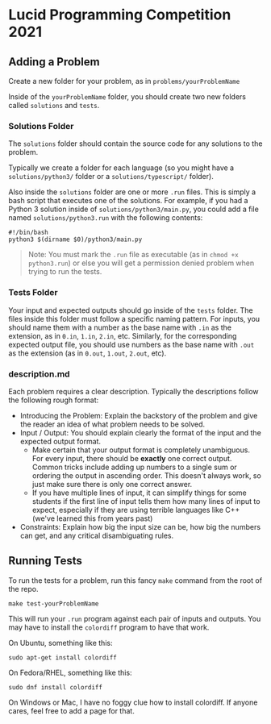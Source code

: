 # Lucid Programming Competition 2021

## Adding a Problem
Create a new folder for your problem, as in `problems/yourProblemName`

Inside of the `yourProblemName` folder, you should create two new folders called `solutions` and `tests`.

### Solutions Folder

The `solutions` folder should contain the source code for any solutions to the problem.

Typically we create a folder for each language (so you might have a `solutions/python3/` folder or a `solutions/typescript/` folder).

Also inside the `solutions` folder are one or more `.run` files. This is simply a bash script that executes one of the solutions. For example, if you had a Python 3 solution inside of `solutions/python3/main.py`, you could add a file named `solutions/python3.run` with the following contents:

```
#!/bin/bash
python3 $(dirname $0)/python3/main.py
```
> Note: You must mark the `.run` file as executable (as in `chmod +x python3.run`) or else you will get a permission denied problem when trying to run the tests.

### Tests Folder

Your input and expected outputs should go inside of the `tests` folder. The files inside this folder must follow a specific naming pattern. For inputs, you should name them with a number as the base name with `.in` as the extension, as in `0.in`, `1.in`, `2.in`, etc. Similarly, for the corresponding expected output file, you should use numbers as the base name with `.out` as the extension (as in `0.out`, `1.out`, `2.out`, etc).

### description.md

Each problem requires a clear description. Typically the descriptions follow the following rough format:
* Introducing the Problem: Explain the backstory of the problem and give the reader an idea of what problem needs to be solved.
* Input / Output: You should explain clearly the format of the input and the expected output format.
  * Make certain that your output format is completely unambiguous. For every input, there should be **exactly** one correct output. Common tricks include adding up numbers to a single sum or ordering the output in ascending order. This doesn't always work, so just make sure there is only one correct answer.
  * If you have multiple lines of input, it can simplify things for some students if the first line of input tells them how many lines of input to expect, especially if they are using terrible languages like C++ (we've learned this from years past)
* Constraints: Explain how big the input size can be, how big the numbers can get, and any critical disambiguating rules.


## Running Tests

To run the tests for a problem, run this fancy `make` command from the root of the repo.

```
make test-yourProblemName
```

This will run your `.run` program against each pair of inputs and outputs. You may have to install the `colordiff` program to have that work.

On Ubuntu, something like this:
```
sudo apt-get install colordiff
```
On Fedora/RHEL, something like this:
```
sudo dnf install colordiff
```
On Windows or Mac, I have no foggy clue how to install colordiff. If anyone cares, feel free to add a page for that.
